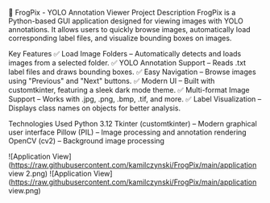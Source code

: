 🐸 FrogPix - YOLO Annotation Viewer
Project Description
FrogPix is a Python-based GUI application designed for viewing images with YOLO annotations. It allows users to quickly browse images, automatically load corresponding label files, and visualize bounding boxes on images.

Key Features
✅ Load Image Folders – Automatically detects and loads images from a selected folder.
✅ YOLO Annotation Support – Reads .txt label files and draws bounding boxes.
✅ Easy Navigation – Browse images using "Previous" and "Next" buttons.
✅ Modern UI – Built with customtkinter, featuring a sleek dark mode theme.
✅ Multi-format Image Support – Works with .jpg, .png, .bmp, .tif, and more.
✅ Label Visualization – Displays class names on objects for better analysis.

Technologies Used
Python 3.12
Tkinter (customtkinter) – Modern graphical user interface
Pillow (PIL) – Image processing and annotation rendering
OpenCV (cv2) – Background image processing

![Application View](https://raw.githubusercontent.com/kamilczynski/FrogPix/main/application view 2.png)
![Application View](https://raw.githubusercontent.com/kamilczynski/FrogPix/main/application view.png)
